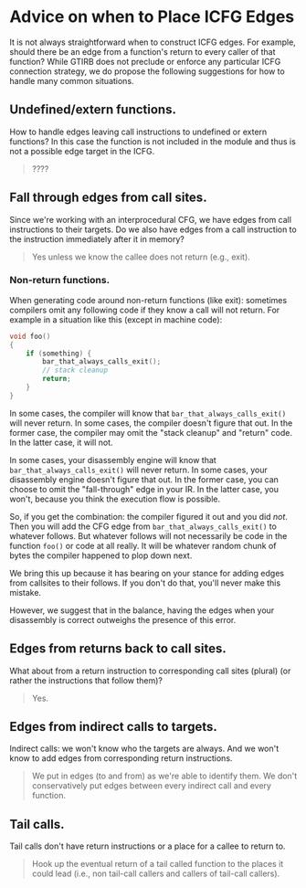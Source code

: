 Advice on when to Place ICFG Edges
==================================

It is not always straightforward when to construct ICFG edges.  For
example, should there be an edge from a function's return to every
caller of that function?  While GTIRB does not preclude or enforce any
particular ICFG connection strategy, we do propose the following
suggestions for how to handle many common situations.

## Undefined/extern functions.

How to handle edges leaving call instructions to undefined or extern
functions?  In this case the function is not included in the module
and thus is not a possible edge target in the ICFG.

> ????

## Fall through edges from call sites.

Since we're working with an interprocedural CFG, we have edges from
call instructions to their targets. Do we also have edges from a call
instruction to the instruction immediately after it in memory?

> Yes unless we know the callee does not return (e.g., exit).

### Non-return functions.

When generating code around non-return functions (like exit):
sometimes compilers omit any following code if they know a call will
not return.  For example in a situation like this (except in machine
code):

```C
void foo()
{
    if (something) {
        bar_that_always_calls_exit();
        // stack cleanup
        return;
    }
}
```

In some cases, the compiler will know that
`bar_that_always_calls_exit()` will never return. In some cases, the
compiler doesn't figure that out. In the former case, the compiler may
omit the "stack cleanup" and "return" code. In the latter case, it
will not.

In some cases, your disassembly engine will know that
`bar_that_always_calls_exit()` will never return.  In some cases, your
disassembly engine doesn't figure that out.  In the former case, you
can choose to omit the "fall-through" edge in your IR. In the latter
case, you won't, because you think the execution flow is possible.

So, if you get the combination: the compiler figured it out and you
did *not*.  Then you will add the CFG edge from
`bar_that_always_calls_exit()` to whatever follows.  But whatever
follows will not necessarily be code in the function `foo()` or code
at all really.  It will be whatever random chunk of bytes the compiler
happened to plop down next.

We bring this up because it has bearing on your stance for adding
edges from callsites to their follows.  If you don't do that, you'll
never make this mistake.

However, we suggest that in the balance, having the edges when your
disassembly is correct outweighs the presence of this error.


## Edges from returns back to call sites.

What about from a return instruction to corresponding call sites
(plural) (or rather the instructions that follow them)?

> Yes.

## Edges from indirect calls to targets.

Indirect calls: we won't know who the targets are always. And we won't
know to add edges from corresponding return instructions.

> We put in edges (to and from) as we're able to identify them.  We
> don't conservatively put edges between every indirect call and every
> function.

## Tail calls.

Tail calls don't have return instructions or a place for a callee to
return to.

> Hook up the eventual return of a tail called function to the places
> it could lead (i.e., non tail-call callers and callers of tail-call
> callers).
